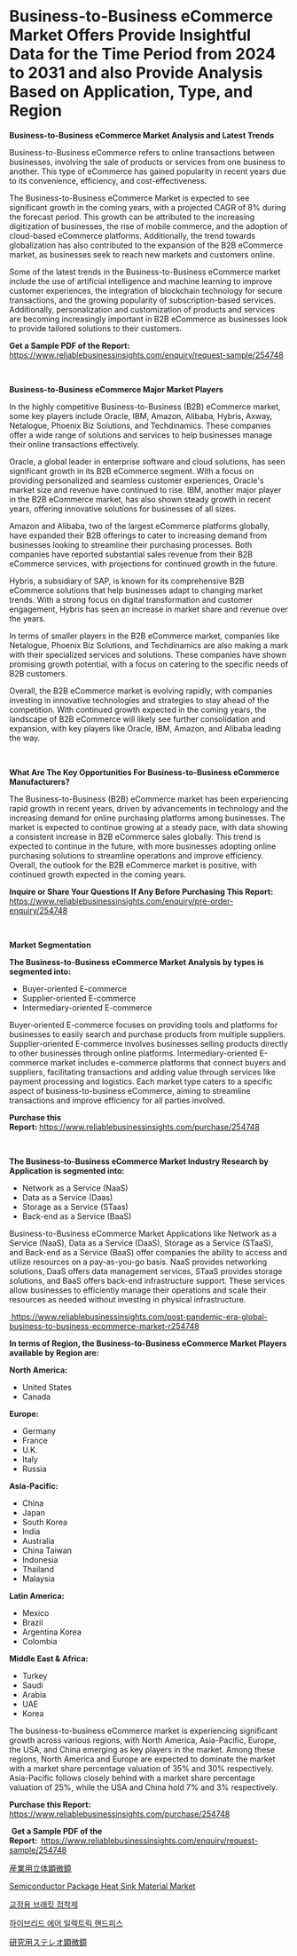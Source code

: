 <p><h1>Business-to-Business eCommerce Market Offers Provide Insightful Data for the Time Period from 2024 to 2031 and also Provide Analysis Based on Application, Type, and Region</h1></p><p><strong>Business-to-Business eCommerce Market Analysis and Latest Trends</strong></p>
<p><p>Business-to-Business eCommerce refers to online transactions between businesses, involving the sale of products or services from one business to another. This type of eCommerce has gained popularity in recent years due to its convenience, efficiency, and cost-effectiveness.</p><p>The Business-to-Business eCommerce Market is expected to see significant growth in the coming years, with a projected CAGR of 8% during the forecast period. This growth can be attributed to the increasing digitization of businesses, the rise of mobile commerce, and the adoption of cloud-based eCommerce platforms. Additionally, the trend towards globalization has also contributed to the expansion of the B2B eCommerce market, as businesses seek to reach new markets and customers online.</p><p>Some of the latest trends in the Business-to-Business eCommerce market include the use of artificial intelligence and machine learning to improve customer experiences, the integration of blockchain technology for secure transactions, and the growing popularity of subscription-based services. Additionally, personalization and customization of products and services are becoming increasingly important in B2B eCommerce as businesses look to provide tailored solutions to their customers.</p></p>
<p><strong>Get a Sample PDF of the Report:&nbsp;</strong> <a href="https://www.reliablebusinessinsights.com/enquiry/request-sample/254748">https://www.reliablebusinessinsights.com/enquiry/request-sample/254748</a></p>
<p>&nbsp;</p>
<p><strong>Business-to-Business eCommerce Major Market Players</strong></p>
<p><p>In the highly competitive Business-to-Business (B2B) eCommerce market, some key players include Oracle, IBM, Amazon, Alibaba, Hybris, Axway, Netalogue, Phoenix Biz Solutions, and Techdinamics. These companies offer a wide range of solutions and services to help businesses manage their online transactions effectively.</p><p>Oracle, a global leader in enterprise software and cloud solutions, has seen significant growth in its B2B eCommerce segment. With a focus on providing personalized and seamless customer experiences, Oracle's market size and revenue have continued to rise. IBM, another major player in the B2B eCommerce market, has also shown steady growth in recent years, offering innovative solutions for businesses of all sizes.</p><p>Amazon and Alibaba, two of the largest eCommerce platforms globally, have expanded their B2B offerings to cater to increasing demand from businesses looking to streamline their purchasing processes. Both companies have reported substantial sales revenue from their B2B eCommerce services, with projections for continued growth in the future.</p><p>Hybris, a subsidiary of SAP, is known for its comprehensive B2B eCommerce solutions that help businesses adapt to changing market trends. With a strong focus on digital transformation and customer engagement, Hybris has seen an increase in market share and revenue over the years.</p><p>In terms of smaller players in the B2B eCommerce market, companies like Netalogue, Phoenix Biz Solutions, and Techdinamics are also making a mark with their specialized services and solutions. These companies have shown promising growth potential, with a focus on catering to the specific needs of B2B customers.</p><p>Overall, the B2B eCommerce market is evolving rapidly, with companies investing in innovative technologies and strategies to stay ahead of the competition. With continued growth expected in the coming years, the landscape of B2B eCommerce will likely see further consolidation and expansion, with key players like Oracle, IBM, Amazon, and Alibaba leading the way.</p></p>
<p>&nbsp;</p>
<p><strong>What Are The Key Opportunities For Business-to-Business eCommerce Manufacturers?</strong></p>
<p><p>The Business-to-Business (B2B) eCommerce market has been experiencing rapid growth in recent years, driven by advancements in technology and the increasing demand for online purchasing platforms among businesses. The market is expected to continue growing at a steady pace, with data showing a consistent increase in B2B eCommerce sales globally. This trend is expected to continue in the future, with more businesses adopting online purchasing solutions to streamline operations and improve efficiency. Overall, the outlook for the B2B eCommerce market is positive, with continued growth expected in the coming years.</p></p>
<p><strong>Inquire or Share Your Questions If Any Before Purchasing This Report:</strong> <a href="https://www.reliablebusinessinsights.com/enquiry/pre-order-enquiry/254748">https://www.reliablebusinessinsights.com/enquiry/pre-order-enquiry/254748</a></p>
<p>&nbsp;</p>
<p><strong>Market Segmentation</strong></p>
<p><strong>The Business-to-Business eCommerce Market Analysis by types is segmented into:</strong></p>
<p><ul><li>Buyer-oriented E-commerce</li><li>Supplier-oriented E-commerce</li><li>Intermediary-oriented E-commerce</li></ul></p>
<p><p>Buyer-oriented E-commerce focuses on providing tools and platforms for businesses to easily search and purchase products from multiple suppliers. Supplier-oriented E-commerce involves businesses selling products directly to other businesses through online platforms. Intermediary-oriented E-commerce market includes e-commerce platforms that connect buyers and suppliers, facilitating transactions and adding value through services like payment processing and logistics. Each market type caters to a specific aspect of business-to-business eCommerce, aiming to streamline transactions and improve efficiency for all parties involved.</p></p>
<p><strong>Purchase this Report:&nbsp;</strong><a href="https://www.reliablebusinessinsights.com/purchase/254748">https://www.reliablebusinessinsights.com/purchase/254748</a></p>
<p>&nbsp;</p>
<p><strong>The Business-to-Business eCommerce Market Industry Research by Application is segmented into:</strong></p>
<p><ul><li>Network as a Service (NaaS)</li><li>Data as a Service (Daas)</li><li>Storage as a Service (STaas)</li><li>Back-end as a Service (BaaS)</li></ul></p>
<p><p>Business-to-Business eCommerce Market Applications like Network as a Service (NaaS), Data as a Service (DaaS), Storage as a Service (STaaS), and Back-end as a Service (BaaS) offer companies the ability to access and utilize resources on a pay-as-you-go basis. NaaS provides networking solutions, DaaS offers data management services, STaaS provides storage solutions, and BaaS offers back-end infrastructure support. These services allow businesses to efficiently manage their operations and scale their resources as needed without investing in physical infrastructure.</p></p>
<p><a href="https://www.reliablebusinessinsights.com/post-pandemic-era-global-business-to-business-ecommerce-market-r254748">&nbsp;https://www.reliablebusinessinsights.com/post-pandemic-era-global-business-to-business-ecommerce-market-r254748</a></p>
<p><strong>In terms of Region, the Business-to-Business eCommerce Market Players available by Region are:</strong></p>
<p>
    <p> <strong> North America: </strong>
        <ul>
            <li>United States</li>
            <li>Canada</li>
        </ul>
        </p> 
    <p> <strong> Europe: </strong>
        <ul>
            <li>Germany</li>
            <li>France</li>
            <li>U.K.</li>
            <li>Italy</li>
            <li>Russia</li>
        </ul>
        </p> 
    <p> <strong> Asia-Pacific: </strong>
        <ul>
            <li>China</li>
            <li>Japan</li>
            <li>South Korea</li>
            <li>India</li>
            <li>Australia</li>
            <li>China Taiwan</li>
            <li>Indonesia</li>
            <li>Thailand</li>
            <li>Malaysia</li>
        </ul>
        </p> 
    <p> <strong> Latin America: </strong>
        <ul>
            <li>Mexico</li>
            <li>Brazil</li>
            <li>Argentina Korea</li>
            <li>Colombia</li>
        </ul>
        </p> 
    <p> <strong> Middle East & Africa: </strong>
        <ul>
            <li>Turkey</li>
            <li>Saudi</li>
            <li>Arabia</li>
            <li>UAE</li>
            <li>Korea</li>
        </ul>
    </p>
    </p>
<p><p>The business-to-business eCommerce market is experiencing significant growth across various regions, with North America, Asia-Pacific, Europe, the USA, and China emerging as key players in the market. Among these regions, North America and Europe are expected to dominate the market with a market share percentage valuation of 35% and 30% respectively. Asia-Pacific follows closely behind with a market share percentage valuation of 25%, while the USA and China hold 7% and 3% respectively.</p></p>
<p><strong>Purchase this Report: </strong><a href="https://www.reliablebusinessinsights.com/purchase/254748">https://www.reliablebusinessinsights.com/purchase/254748</a></p>
<p>&nbsp;<strong>Get a Sample PDF of the Report:&nbsp;&nbsp;</strong><a href="https://www.reliablebusinessinsights.com/enquiry/request-sample/254748">https://www.reliablebusinessinsights.com/enquiry/request-sample/254748</a></p>
<p><strong></strong></p>
<p><p><a href="https://github.com/ReyesKohler20231/Market-Research-Report-List-2/blob/main/8143686118783.md">産業用立体顕微鏡</a></p><p><a href="https://github.com/ayamsauke86/Market-Research-Report-List-1/blob/main/semiconductor-package-heat-sink-material-market.md">Semiconductor Package Heat Sink Material Market</a></p><p><a href="https://github.com/royErdmtyan906778/Market-Research-Report-List-2/blob/main/2977797126210.md">교정용 브래킷 접착제</a></p><p><a href="https://github.com/Maeennan456456/Market-Research-Report-List-2/blob/main/7517402126209.md">하이브리드 에어 일렉트릭 핸드피스</a></p><p><a href="https://github.com/adcxff01450218/Market-Research-Report-List-2/blob/main/8985589118782.md">研究用ステレオ顕微鏡</a></p></p>